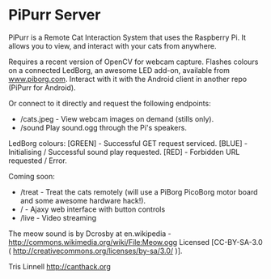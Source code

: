 PiPurr Server
=============

PiPurr is a Remote Cat Interaction System that uses the Raspberry Pi.
It allows you to view, and interact with your cats from anywhere.

Requires a recent version of OpenCV for webcam capture.
Flashes colours on a connected LedBorg, an awesome LED add-on, available from www.piborg.com.
Interact with it with the Android client in another repo (PiPurr for Android).

Or connect to it directly and request the following endpoints:

* /cats.jpeg - View webcam images on demand (stills only).
* /sound Play sound.ogg through the Pi's speakers.
 
LedBorg colours:
[GREEN] - Successful GET request serviced.
[BLUE] - Initialising / Successful sound play requested.
[RED] - Forbidden URL requested / Error.

Coming soon:
* /treat - Treat the cats remotely (will use a PiBorg PicoBorg motor board and some awesome hardware hack!).
* / - Ajaxy web interface with button controls
* /live - Video streaming

The meow sound is by Dcrosby at en.wikipedia - http://commons.wikimedia.org/wiki/File:Meow.ogg
Licensed [CC-BY-SA-3.0 ( http://creativecommons.org/licenses/by-sa/3.0/ )].

Tris Linnell
http://canthack.org
